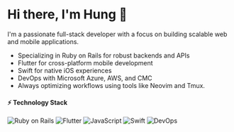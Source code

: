 # Hi there, I'm Hung 👋

I'm a passionate full-stack developer with a focus on building scalable web and mobile applications.
- Specializing in Ruby on Rails for robust backends and APIs
- Flutter for cross-platform mobile development
- Swift for native iOS experiences
- DevOps with Microsoft Azure, AWS, and CMC
- Always optimizing workflows using tools like Neovim and Tmux.

#### ⚡ Technology Stack
![Ruby on Rails](https://img.shields.io/badge/Ruby_on_Rails-CC0000?style=for-the-badge&logo=ruby-on-rails&logoColor=white "Ruby on Rails")
![Flutter](https://img.shields.io/badge/Flutter-02569B?style=for-the-badge&logo=flutter&logoColor=white "Flutter")
![JavaScript](https://img.shields.io/badge/JavaScript-F7DF1E?style=for-the-badge&logo=javascript&logoColor=000 "JavaScript")
![Swift](https://img.shields.io/badge/Swift-F54A2A?style=for-the-badge&logo=swift&logoColor=white "Swift")
![DevOps](https://img.shields.io/badge/DevOps-06569B?style=for-the-badge&logo=devops&logoColor=white "DevOps")
